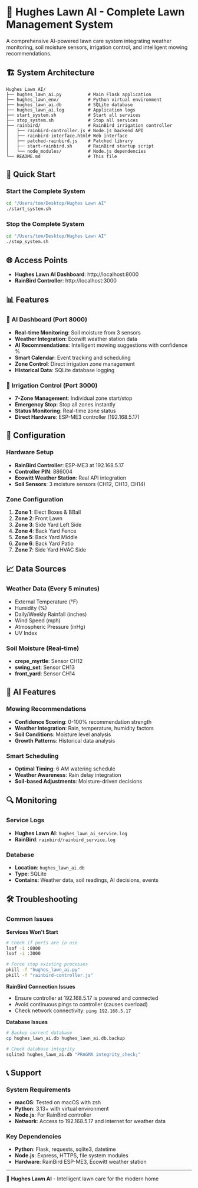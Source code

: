 # 🌱 Hughes Lawn AI - Complete Lawn Management System

A comprehensive AI-powered lawn care system integrating weather monitoring, soil moisture sensors, irrigation control, and intelligent mowing recommendations.

## 🏗️ System Architecture

```
Hughes Lawn AI/
├── hughes_lawn_ai.py          # Main Flask application
├── hughes_lawn_env/           # Python virtual environment
├── hughes_lawn_ai.db          # SQLite database
├── hughes_lawn_ai.log         # Application logs
├── start_system.sh            # Start all services
├── stop_system.sh             # Stop all services
├── rainbird/                  # RainBird irrigation controller
│   ├── rainbird-controller.js # Node.js backend API
│   ├── rainbird-interface.html# Web interface
│   ├── patched-rainbird.js    # Patched library
│   ├── start-rainbird.sh      # RainBird startup script
│   └── node_modules/          # Node.js dependencies
└── README.md                  # This file
```

## 🚀 Quick Start

### Start the Complete System
```bash
cd "/Users/tom/Desktop/Hughes Lawn AI"
./start_system.sh
```

### Stop the Complete System
```bash
cd "/Users/tom/Desktop/Hughes Lawn AI"
./stop_system.sh
```

## 🌐 Access Points

- **Hughes Lawn AI Dashboard**: http://localhost:8000
- **RainBird Controller**: http://localhost:3000

## 📊 Features

### 🤖 AI Dashboard (Port 8000)
- **Real-time Monitoring**: Soil moisture from 3 sensors
- **Weather Integration**: Ecowitt weather station data
- **AI Recommendations**: Intelligent mowing suggestions with confidence %
- **Smart Calendar**: Event tracking and scheduling
- **Zone Control**: Direct irrigation zone management
- **Historical Data**: SQLite database logging

### 🚿 Irrigation Control (Port 3000)
- **7-Zone Management**: Individual zone start/stop
- **Emergency Stop**: Stop all zones instantly
- **Status Monitoring**: Real-time zone status
- **Direct Hardware**: ESP-ME3 controller (192.168.5.17)

## 🔧 Configuration

### Hardware Setup
- **RainBird Controller**: ESP-ME3 at 192.168.5.17
- **Controller PIN**: 886004
- **Ecowitt Weather Station**: Real API integration
- **Soil Sensors**: 3 moisture sensors (CH12, CH13, CH14)

### Zone Configuration
1. **Zone 1**: Elect Boxes & BBall
2. **Zone 2**: Front Lawn
3. **Zone 3**: Side Yard Left Side
4. **Zone 4**: Back Yard Fence
5. **Zone 5**: Back Yard Middle
6. **Zone 6**: Back Yard Patio
7. **Zone 7**: Side Yard HVAC Side

## 📈 Data Sources

### Weather Data (Every 5 minutes)
- External Temperature (°F)
- Humidity (%)
- Daily/Weekly Rainfall (inches)
- Wind Speed (mph)
- Atmospheric Pressure (inHg)
- UV Index

### Soil Moisture (Real-time)
- **crepe_myrtle**: Sensor CH12
- **swing_set**: Sensor CH13
- **front_yard**: Sensor CH14

## 🧠 AI Features

### Mowing Recommendations
- **Confidence Scoring**: 0-100% recommendation strength
- **Weather Integration**: Rain, temperature, humidity factors
- **Soil Conditions**: Moisture level analysis
- **Growth Patterns**: Historical data analysis

### Smart Scheduling
- **Optimal Timing**: 6 AM watering schedule
- **Weather Awareness**: Rain delay integration
- **Soil-based Adjustments**: Moisture-driven decisions

## 🔍 Monitoring

### Service Logs
- **Hughes Lawn AI**: `hughes_lawn_ai_service.log`
- **RainBird**: `rainbird/rainbird_service.log`

### Database
- **Location**: `hughes_lawn_ai.db`
- **Type**: SQLite
- **Contains**: Weather data, soil readings, AI decisions, events

## 🛠️ Troubleshooting

### Common Issues

**Services Won't Start**
```bash
# Check if ports are in use
lsof -i :8000
lsof -i :3000

# Force stop existing processes
pkill -f "hughes_lawn_ai.py"
pkill -f "rainbird-controller.js"
```

**RainBird Connection Issues**
- Ensure controller at 192.168.5.17 is powered and connected
- Avoid continuous pings to controller (causes overload)
- Check network connectivity: `ping 192.168.5.17`

**Database Issues**
```bash
# Backup current database
cp hughes_lawn_ai.db hughes_lawn_ai.db.backup

# Check database integrity
sqlite3 hughes_lawn_ai.db "PRAGMA integrity_check;"
```

## 📞 Support

### System Requirements
- **macOS**: Tested on macOS with zsh
- **Python**: 3.13+ with virtual environment
- **Node.js**: For RainBird controller
- **Network**: Access to 192.168.5.17 and internet for weather data

### Key Dependencies
- **Python**: Flask, requests, sqlite3, datetime
- **Node.js**: Express, HTTPS, file system modules
- **Hardware**: RainBird ESP-ME3, Ecowitt weather station

---

🌱 **Hughes Lawn AI** - Intelligent lawn care for the modern home
